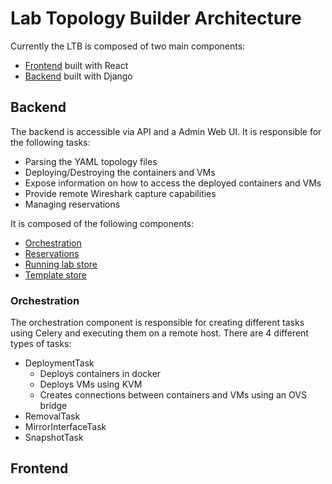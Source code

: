# Lab Topology Builder Architecture

Currently the LTB is composed of two main components:

- [Frontend](#frontend) built with React
- [Backend](#backend) built with Django

## Backend

The backend is accessible via API and a Admin Web UI.
It is responsible for the following tasks:

- Parsing the YAML topology files
- Deploying/Destroying the containers and VMs
- Expose information on how to access the deployed containers and VMs
- Provide remote Wireshark capture capabilities
- Managing reservations

It is composed of the following components:

- [Orchestration](#orchestration)
- [Reservations](#reservations)
- [Running lab store](#running-lab-store)
- [Template store](#template-store)

### Orchestration

The orchestration component is responsible for creating different tasks using Celery and executing them on a remote host.
There are 4 different types of tasks:

- DeploymentTask
    - Deploys containers in docker
    - Deploys VMs using KVM
    - Creates connections between containers and VMs using an OVS bridge
- RemovalTask
- MirrorInterfaceTask
- SnapshotTask
## Frontend
